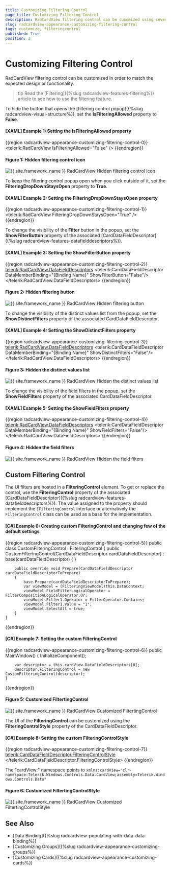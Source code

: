 ```yaml
---
title: Customizing Filtering Control
page_title: Customizing Filtering Control
description: RadCardView filtering control can be cusomized using several properties of the control.
slug: radcardview-appearance-customizing-filtering-control
tags: customize, filteringcontrol
published: True
position: 2
---
```


# Customizing Filtering Control

RadCardView filtering control can be customized in order to match the expected design or functionality.

>tip Read the [Filtering]({%slug radcardview-features-filtering%}) article to see how to use the filtering feature.

To hide the button that opens the [filtering control popup]({%slug radcardview-visual-structure%}), set the __IsFilteringAllowed__ property to __False__. 

#### __[XAML] Example 1: Setting the IsFilteringAllowed property__
{{region radcardview-appearance-customizing-filtering-control-0}}
	<telerik:RadCardView IsFilteringAllowed="False" />
{{endregion}}

#### Figure 1: Hidden filtering control icon
![{{ site.framework_name }} RadCardView Hidden filtering control icon](images/radcardview-appearance-customizing-filtering-control-0.png)

To keep the filtering control popup open when you click outside of it, set the __FilteringDropDownStaysOpen__ property to __True__.

#### __[XAML] Example 2: Setting the FilteringDropDownStaysOpen property__
{{region radcardview-appearance-customizing-filtering-control-1}}
	<telerik:RadCardView FilteringDropDownStaysOpen="True" />
{{endregion}}

To change the visibility of the __Filter__ button in the popup, set the __ShowFilterButton__ property of the associated [CardDataFieldDescriptor]({%slug radcardview-features-datafielddescriptors%}).

#### __[XAML] Example 3: Setting the ShowFilterButton property__
{{region radcardview-appearance-customizing-filtering-control-2}}
	<telerik:RadCardView.DataFieldDescriptors>
		<telerik:CardDataFieldDescriptor DataMemberBinding="{Binding Name}" ShowFilterButton="False"/>
	</telerik:RadCardView.DataFieldDescriptors>
{{endregion}}

#### Figure 2: Hidden filtering button
![{{ site.framework_name }} RadCardView Hidden filtering button](images/radcardview-appearance-customizing-filtering-control-1.png)

To change the visibility of the distinct values list from the popup, set the __ShowDistinctFilters__ property of the associated CardDataFieldDescriptor.

#### __[XAML] Example 4: Setting the ShowDistinctFilters property__
{{region radcardview-appearance-customizing-filtering-control-3}}
	<telerik:RadCardView.DataFieldDescriptors>
		<telerik:CardDataFieldDescriptor DataMemberBinding="{Binding Name}" ShowDistinctFilters="False"/>
	</telerik:RadCardView.DataFieldDescriptors>
{{endregion}}

#### Figure 3: Hidden the distinct values list
![{{ site.framework_name }} RadCardView Hidden the distinct values list](images/radcardview-appearance-customizing-filtering-control-2.png)

To change the visibility of the field filters in the popup, set the __ShowFieldFilters__ property of the associated CardDataFieldDescriptor.

#### __[XAML] Example 5: Setting the ShowFieldFilters property__
{{region radcardview-appearance-customizing-filtering-control-4}}
	<telerik:RadCardView.DataFieldDescriptors>
		<telerik:CardDataFieldDescriptor DataMemberBinding="{Binding Name}" ShowFieldFilters="False"/>
	</telerik:RadCardView.DataFieldDescriptors>
{{endregion}}

#### Figure 4: Hidden the field filters
![{{ site.framework_name }} RadCardView Hidden the field filters](images/radcardview-appearance-customizing-filtering-control-3.png)

## Custom Filtering Control

The UI filters are hosted in a __FilteringControl__ element. To get or replace the control, use the __FilteringControl__ property of the associated [CardDataFieldDescriptor]({%slug radcardview-features-datafielddescriptors%}). The value assigned to the property should implement the `IFilteringControl` interface or alternatively the `FilteringControl` class can be used as a base for the implementation.

#### __[C#] Example 6: Creating custom FilteringControl and changing few of the default settings__
{{region radcardview-appearance-customizing-filtering-control-5}}
	public class CustomFilteringControl : FilteringControl
    {
        public CustomFilteringControl(CardDataFieldDescriptor cardDataFieldDescriptor)
            : base(cardDataFieldDescriptor)
        {
        }

        public override void Prepare(CardDataFieldDescriptor cardDataFieldDescriptorToPrepare)
        {
            base.Prepare(cardDataFieldDescriptorToPrepare);
            var viewModel = (FilteringViewModel)this.DataContext;
            viewModel.FieldFilterLogicalOperator = FilterCompositionLogicalOperator.Or;
            viewModel.Filter1.Operator = FilterOperator.Contains;
            viewModel.Filter1.Value = "1";
            viewModel.SelectAll = true;
        }
    }
{{endregion}}

#### __[C#] Example 7: Setting the custom FilteringControl__
{{region radcardview-appearance-customizing-filtering-control-6}}
	public MainWindow()
	{
		InitializeComponent();
		
		var descriptor = this.cardView.DataFieldDescriptors[0];
		descriptor.FilteringControl = new CustomFilteringControl(descriptor);
	}
{{endregion}}

#### Figure 5: Customized FiltertingControl
![{{ site.framework_name }} RadCardView Customized FiltertingControl](images/radcardview-appearance-customizing-filtering-control-4.png)

The UI of the __FilteringControl__ can be customized using the __FilteringControlStyle__ property of the CardDataFieldDescriptor.

#### __[C#] Example 8: Setting the custom FilteringControlStyle__
{{region radcardview-appearance-customizing-filtering-control-7}}
	<telerik:CardDataFieldDescriptor.FilteringControlStyle>		
		<Style TargetType="cardView:FilteringControl">
			<Setter Property="Background" Value="LightSeaGreen" />
		</Style>
	</telerik:CardDataFieldDescriptor.FilteringControlStyle>
{{endregion}}

The "cardView:" namespace points to `xmlns:cardView="clr-namespace:Telerik.Windows.Controls.Data.CardView;assembly=Telerik.Windows.Controls.Data"`

#### Figure 6: Customized FiltertingControlStyle
![{{ site.framework_name }} RadCardView Customized FiltertingControlStyle](images/radcardview-appearance-customizing-filtering-control-5.png)

## See Also  
* [Data Binding]({%slug radcardview-populating-with-data-data-binding%})
* [Customizing Groups]({%slug radcardview-appearance-customizing-groups%}) 
* [Customizing Cards]({%slug radcardview-appearance-customizing-cards%}) 